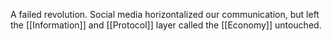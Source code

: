 A failed revolution. Social media horizontalized our communication, but left the [[Information]] and [[Protocol]] layer called the [[Economy]] untouched.